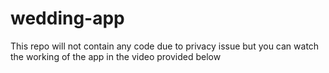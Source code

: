 # wedding-app
This repo will not contain any code due to privacy issue but you can watch the working of the app in the video provided below
